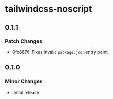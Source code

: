 # tailwindcss-noscript

## 0.1.1

### Patch Changes

- 0fc8670: Fixes invalid `package.json` entry point

## 0.1.0

### Minor Changes

- Initial release
